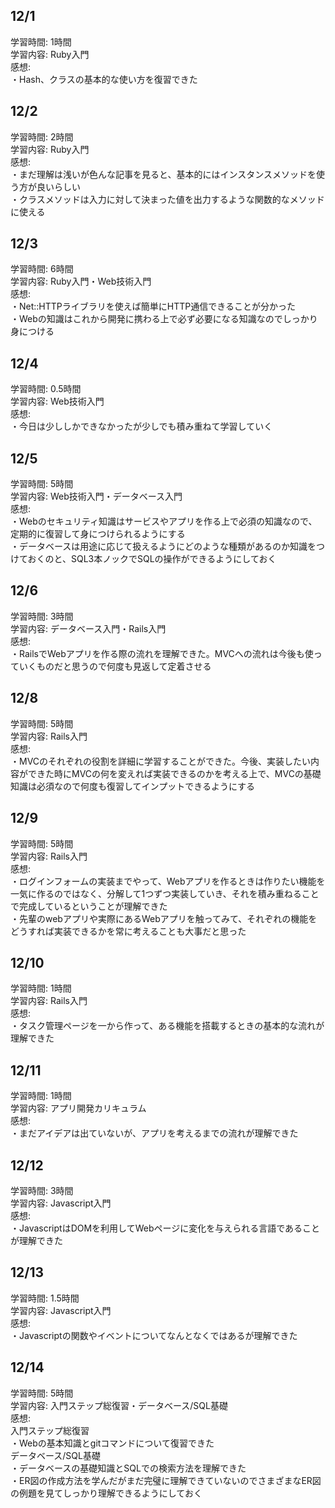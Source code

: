 ## 12/1  
学習時間: 1時間  
学習内容: Ruby入門  
感想:  
・Hash、クラスの基本的な使い方を復習できた  

## 12/2  
学習時間: 2時間  
学習内容: Ruby入門  
感想:  
・まだ理解は浅いが色んな記事を見ると、基本的にはインスタンスメソッドを使う方が良いらしい  
・クラスメソッドは入力に対して決まった値を出力するような関数的なメソッドに使える  

## 12/3  
学習時間: 6時間  
学習内容: Ruby入門・Web技術入門  
感想:  
・Net::HTTPライブラリを使えば簡単にHTTP通信できることが分かった  
・Webの知識はこれから開発に携わる上で必ず必要になる知識なのでしっかり身につける  

## 12/4  
学習時間: 0.5時間  
学習内容: Web技術入門  
感想:  
・今日は少ししかできなかったが少しでも積み重ねて学習していく  

## 12/5  
学習時間: 5時間  
学習内容: Web技術入門・データベース入門  
感想:  
・Webのセキュリティ知識はサービスやアプリを作る上で必須の知識なので、定期的に復習して身につけられるようにする  
・データベースは用途に応じて扱えるようにどのような種類があるのか知識をつけておくのと、SQL3本ノックでSQLの操作ができるようにしておく  

## 12/6  
学習時間: 3時間  
学習内容: データベース入門・Rails入門  
感想:  
・RailsでWebアプリを作る際の流れを理解できた。MVCへの流れは今後も使っていくものだと思うので何度も見返して定着させる  

## 12/8  
学習時間: 5時間  
学習内容: Rails入門  
感想:  
・MVCのそれぞれの役割を詳細に学習することができた。今後、実装したい内容ができた時にMVCの何を変えれば実装できるのかを考える上で、MVCの基礎知識は必須なので何度も復習してインプットできるようにする  

## 12/9  
学習時間: 5時間  
学習内容: Rails入門  
感想:  
・ログインフォームの実装までやって、Webアプリを作るときは作りたい機能を一気に作るのではなく、分解して1つずつ実装していき、それを積み重ねることで完成しているということが理解できた  
・先輩のwebアプリや実際にあるWebアプリを触ってみて、それぞれの機能をどうすれば実装できるかを常に考えることも大事だと思った  

## 12/10  
学習時間: 1時間  
学習内容: Rails入門  
感想:  
・タスク管理ページを一から作って、ある機能を搭載するときの基本的な流れが理解できた  

## 12/11  
学習時間: 1時間  
学習内容: アプリ開発カリキュラム  
感想:  
・まだアイデアは出ていないが、アプリを考えるまでの流れが理解できた  

## 12/12  
学習時間: 3時間  
学習内容: Javascript入門  
感想:  
・JavascriptはDOMを利用してWebページに変化を与えられる言語であることが理解できた  

## 12/13  
学習時間: 1.5時間  
学習内容: Javascript入門  
感想:  
・Javascriptの関数やイベントについてなんとなくではあるが理解できた  

## 12/14  
学習時間: 5時間  
学習内容: 入門ステップ総復習・データベース/SQL基礎  
感想:  
入門ステップ総復習  
・Webの基本知識とgitコマンドについて復習できた  
データベース/SQL基礎  
・データベースの基礎知識とSQLでの検索方法を理解できた  
・ER図の作成方法を学んだがまだ完璧に理解できていないのでさまざまなER図の例題を見てしっかり理解できるようにしておく  
